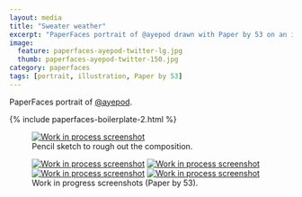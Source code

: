 ```yaml
---
layout: media
title: "Sweater weather"
excerpt: "PaperFaces portrait of @ayepod drawn with Paper by 53 on an iPad."
image: 
  feature: paperfaces-ayepod-twitter-lg.jpg
  thumb: paperfaces-ayepod-twitter-150.jpg
category: paperfaces
tags: [portrait, illustration, Paper by 53]
---
```


PaperFaces portrait of [@ayepod](http://twitter.com/ayepod).

{% include paperfaces-boilerplate-2.html %}

<figure>
	<a href="{{ site.url }}/images/paperfaces-ayepod-process-1-lg.jpg"><img src="{{ site.url }}/images/paperfaces-ayepod-process-1-750.jpg" alt="Work in process screenshot"></a>
	<figcaption>Pencil sketch to rough out the composition.</figcaption>
</figure>

<figure class="half">
	<a href="{{ site.url }}/images/paperfaces-ayepod-process-2-lg.jpg"><img src="{{ site.url }}/images/paperfaces-ayepod-process-2-600.jpg" alt="Work in process screenshot"></a>
	<a href="{{ site.url }}/images/paperfaces-ayepod-process-3-lg.jpg"><img src="{{ site.url }}/images/paperfaces-ayepod-process-3-600.jpg" alt="Work in process screenshot"></a>
	<a href="{{ site.url }}/images/paperfaces-ayepod-process-4-lg.jpg"><img src="{{ site.url }}/images/paperfaces-ayepod-process-4-600.jpg" alt="Work in process screenshot"></a>
	<a href="{{ site.url }}/images/paperfaces-ayepod-process-5-lg.jpg"><img src="{{ site.url }}/images/paperfaces-ayepod-process-5-600.jpg" alt="Work in process screenshot"></a>
	<figcaption>Work in progress screenshots (Paper by 53).</figcaption>
</figure>